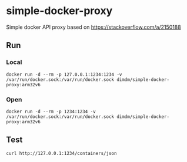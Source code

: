 # simple-docker-proxy

Simple docker API proxy based on https://stackoverflow.com/a/2150188

## Run

### Local

`docker run -d --rm -p 127.0.0.1:1234:1234 -v /var/run/docker.sock:/var/run/docker.sock dimdm/simple-docker-proxy:arm32v6`

### Open

`docker run -d --rm -p 1234:1234 -v /var/run/docker.sock:/var/run/docker.sock dimdm/simple-docker-proxy:arm32v6`

## Test

`curl http://127.0.0.1:1234/containers/json`

